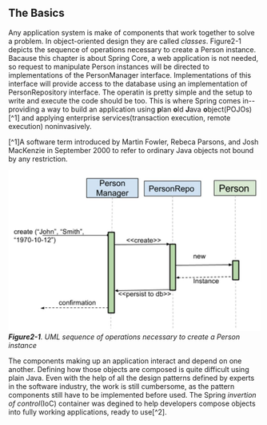 ## The Basics
Any application system is make of components that work together to solve a problem. In object-oriented design they are called _classes_. Figure2-1 depicts the sequence of operations necessary to create a Person instance. Bacause this chapter is about Spring Core, a web application is not needed, so request to manipulate Person instances will be directed to implementations of the PersonManager interface. Implementations of this interface will provide access to the database using an implementation of PersonRepository interface. The operatin is pretty simple and the setup to write and execute the code should be too. This is where Spring comes in--providing a way to build an application using **p**lan **o**ld **J**ava **o**bject(POJOs)[^1] and applying enterprise services(transaction execution, remote execution) noninvasively.

[^1]A software term introduced by Martin Fowler, Rebeca Parsons, and Josh MacKenzie in September 2000 to refer to ordinary Java objects not bound by any restriction.

![Figure 2-1](../../img/f21.png)
_**Figure2-1**. UML sequence of operations necessary to create a Person instance_

The components making up an application interact and depend on one another. Defining how those objects are composed is quite difficult using plain Java. Even with the help of all the design patterns defined by experts in the software industry, the work is still cumbersome, as the pattern components still have to be implemented before used. The Spring _invertion of control_(IoC) container was degined to help developers compose objects into fully working applications, ready to use[^2].

